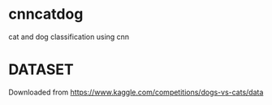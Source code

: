 # cnncatdog
cat and dog classification using cnn

# DATASET
Downloaded from https://www.kaggle.com/competitions/dogs-vs-cats/data
